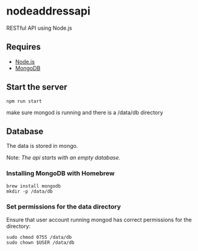 # nodeaddressapi
RESTful API using Node.js

## Requires 
* [Node.js](https://nodejs.org/en/)
* [MongoDB](https://docs.mongodb.com/manual/tutorial/install-mongodb-on-os-x/)

## Start the server
```
npm run start
```
make sure mongod is running and there is a /data/db directory

## Database 
The data is stored in mongo. 

Note: *The api starts with an empty database.*

### Installing MongoDB with Homebrew
```
brew install mongodb
mkdir -p /data/db
```
### Set permissions for the data directory
Ensure that user account running mongod has correct permissions for the directory:
```
sudo chmod 0755 /data/db
sudo chown $USER /data/db
```
